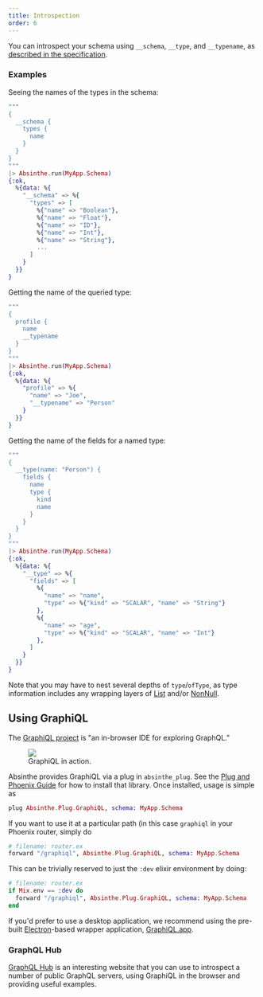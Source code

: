 ```yaml
---
title: Introspection
order: 6
---
```



You can introspect your schema using `__schema`, `__type`, and `__typename`,
as [described in the specification](https://facebook.github.io/graphql/#sec-Introspection).

### Examples

Seeing the names of the types in the schema:

```elixir
"""
{
  __schema {
    types {
      name
    }
  }
}
"""
|> Absinthe.run(MyApp.Schema)
{:ok,
  %{data: %{
    "__schema" => %{
      "types" => [
        %{"name" => "Boolean"},
        %{"name" => "Float"},
        %{"name" => "ID"},
        %{"name" => "Int"},
        %{"name" => "String"},
        ...
      ]
    }
  }}
}
```

Getting the name of the queried type:

```elixir
"""
{
  profile {
    name
    __typename
  }
}
"""
|> Absinthe.run(MyApp.Schema)
{:ok,
  %{data: %{
    "profile" => %{
      "name" => "Joe",
      "__typename" => "Person"
    }
  }}
}
```

Getting the name of the fields for a named type:

```elixir
"""
{
  __type(name: "Person") {
    fields {
      name
      type {
        kind
        name
      }
    }
  }
}
"""
|> Absinthe.run(MyApp.Schema)
{:ok,
  %{data: %{
    "__type" => %{
      "fields" => [
        %{
          "name" => "name",
          "type" => %{"kind" => "SCALAR", "name" => "String"}
        },
        %{
          "name" => "age",
          "type" => %{"kind" => "SCALAR", "name" => "Int"}
        },
      ]
    }
  }}
}
```

<p class="warning">
Note that you may have to nest several depths of <code>type</code>/<code>ofType</code>, as
type information includes any wrapping layers of <a href="https://facebook.github.io/graphql/#sec-List">List</a>
and/or <a href="https://facebook.github.io/graphql/#sec-Non-null">NonNull</a>.
</p>

## Using GraphiQL

The [GraphiQL project](https://github.com/graphql/graphiql) is
"an in-browser IDE for exploring GraphQL."

<figure>
  <img src="/img/graphiql.png"/>
  <figcaption class="description">GraphiQL in action.</figcaption>
</figure>

Absinthe provides GraphiQL via a plug in `absinthe_plug`. See the [Plug and Phoenix Guide](http://absinthe-graphql.org/guides/plug-phoenix)
for how to install that library. Once installed, usage is simple as

```elixir
plug Absinthe.Plug.GraphiQL, schema: MyApp.Schema
```

If you want to use it at a particular path (in this case `graphiql` in your Phoenix
router, simply do

```elixir
# filename: router.ex
forward "/graphiql", Absinthe.Plug.GraphiQL, schema: MyApp.Schema
```

This can be trivially reserved to just the `:dev` elixir environment by doing:

```elixir
# filename: router.ex
if Mix.env == :dev do
  forward "/graphiql", Absinthe.Plug.GraphiQL, schema: MyApp.Schema
end
```

If you'd prefer to use a desktop application, we recommend using the pre-built
[Electron](http://electron.atom.io)-based wrapper application,
[GraphiQL.app](https://github.com/skevy/graphiql-app).

### GraphQL Hub

[GraphQL Hub](https://www.graphqlhub.com/) is an interesting website that you
can use to introspect a number of public GraphQL servers, using GraphiQL in the
browser and providing useful examples.
